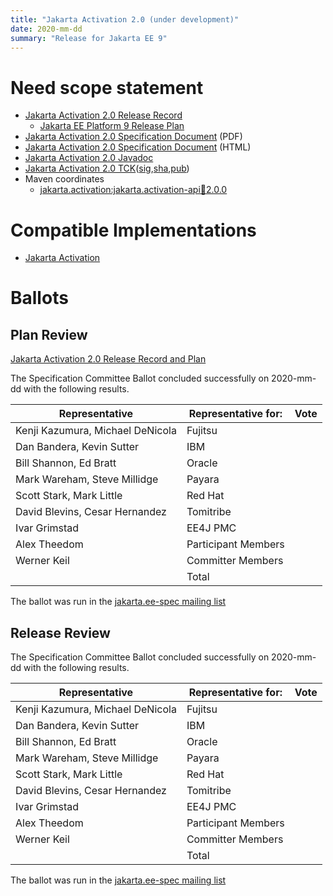 ```yaml
---
title: "Jakarta Activation 2.0 (under development)"
date: 2020-mm-dd
summary: "Release for Jakarta EE 9"
---
```

# Need scope statement

* [Jakarta Activation 2.0 Release Record]()
  * [Jakarta EE Platform 9 Release Plan](https://eclipse-ee4j.github.io/jakartaee-platform/jakartaee9/JakartaEE9ReleasePlan)
* [Jakarta Activation 2.0 Specification Document]() (PDF)
* [Jakarta Activation 2.0 Specification Document]() (HTML)
* [Jakarta Activation 2.0 Javadoc](./apidocs)
* [Jakarta Activation 2.0 TCK]()([sig](),[sha](),[pub]())
* Maven coordinates
  * [jakarta.activation:jakarta.activation-api:jar:2.0.0]()


# Compatible Implementations

* [Jakarta Activation]()

# Ballots

## Plan Review

[//]: # (For Jakarta EE 9, the Platform Plan Review covered 95% of the Specification Projects.  For those Projects, just use the following statement in this Plan Review section:)

[//]: # (This Specification Project's Plan Review was covered by the [Jakarta EE 9 Plan Review].)
[//]: # (Please reference that ballot for the official results.)

[//]: # (If your Project was required to do a standalone Plan Review...  You'll need to perform an official Plan Review ballot and record the results here.)

[Jakarta Activation 2.0 Release Record and Plan]()

The Specification Committee Ballot concluded successfully on 2020-mm-dd with the following results.

| Representative                                 | Representative for: | Vote |
|------------------------------------------------|---------------------|------|
| Kenji Kazumura, Michael DeNicola               | Fujitsu             |      |
| Dan Bandera, Kevin Sutter                      | IBM                 |      |
| Bill Shannon, Ed Bratt                         | Oracle              |      |
| Mark Wareham, Steve Millidge                   | Payara              |      |
| Scott Stark, Mark Little                       | Red Hat             |      |
| David Blevins, Cesar Hernandez                 | Tomitribe           |      |
| Ivar Grimstad                                  | EE4J PMC            |      |
| Alex Theedom                                   | Participant Members |      |
| Werner Keil                                    | Committer Members   |      |
|                                                | Total               |      |

The ballot was run in the [jakarta.ee-spec mailing list]()

## Release Review

The Specification Committee Ballot concluded successfully on 2020-mm-dd with the following results.

| Representative                                 | Representative for: | Vote |
|------------------------------------------------|---------------------|------|
| Kenji Kazumura, Michael DeNicola               | Fujitsu             |      |
| Dan Bandera, Kevin Sutter                      | IBM                 |      |
| Bill Shannon, Ed Bratt                         | Oracle              |      |
| Mark Wareham, Steve Millidge                   | Payara              |      |
| Scott Stark, Mark Little                       | Red Hat             |      |
| David Blevins, Cesar Hernandez                 | Tomitribe           |      |
| Ivar Grimstad                                  | EE4J PMC            |      |
| Alex Theedom                                   | Participant Members |      |
| Werner Keil                                    | Committer Members   |      |
|                                                | Total               |      |

The ballot was run in the [jakarta.ee-spec mailing list]()
